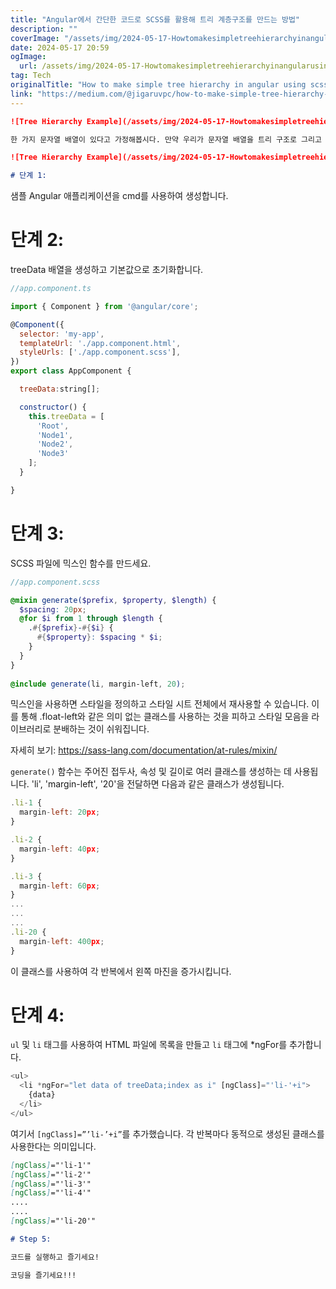 ```yaml
---
title: "Angular에서 간단한 코드로 SCSS를 활용해 트리 계층구조를 만드는 방법"
description: ""
coverImage: "/assets/img/2024-05-17-Howtomakesimpletreehierarchyinangularusingscsswithsimplecoding_0.png"
date: 2024-05-17 20:59
ogImage: 
  url: /assets/img/2024-05-17-Howtomakesimpletreehierarchyinangularusingscsswithsimplecoding_0.png
tag: Tech
originalTitle: "How to make simple tree hierarchy in angular using scss with simple coding"
link: "https://medium.com/@jigaruvpc/how-to-make-simple-tree-hierarchy-in-angular-using-scss-with-simple-coding-3a767151d3eb"
---
```



```markdown
![Tree Hierarchy Example](/assets/img/2024-05-17-Howtomakesimpletreehierarchyinangularusingscsswithsimplecoding_0.png)

한 가지 문자열 배열이 있다고 가정해봅시다. 만약 우리가 문자열 배열을 트리 구조로 그리고 싶다면, 어떻게 할 수 있을까요? 함께 살펴보겠습니다.

![Tree Hierarchy Example](/assets/img/2024-05-17-Howtomakesimpletreehierarchyinangularusingscsswithsimplecoding_1.png)

# 단계 1:
```

<div class="content-ad"></div>

샘플 Angular 애플리케이션을 cmd를 사용하여 생성합니다.

# 단계 2:

treeData 배열을 생성하고 기본값으로 초기화합니다.

```js
//app.component.ts

import { Component } from '@angular/core';

@Component({
  selector: 'my-app',
  templateUrl: './app.component.html',
  styleUrls: ['./app.component.scss'],
})
export class AppComponent {

  treeData:string[];

  constructor() {
    this.treeData = [
      'Root',
      'Node1',
      'Node2',
      'Node3'
    ];
  }

}
```

<div class="content-ad"></div>

# 단계 3:

SCSS 파일에 믹스인 함수를 만드세요.

```scss
//app.component.scss

@mixin generate($prefix, $property, $length) {
  $spacing: 20px;
  @for $i from 1 through $length {
    .#{$prefix}-#{$i} {
      #{$property}: $spacing * $i;
    }
  }
}
 
@include generate(li, margin-left, 20);
```

믹스인을 사용하면 스타일을 정의하고 스타일 시트 전체에서 재사용할 수 있습니다. 이를 통해 .float-left와 같은 의미 없는 클래스를 사용하는 것을 피하고 스타일 모음을 라이브러리로 분배하는 것이 쉬워집니다.

<div class="content-ad"></div>

자세히 보기: https://sass-lang.com/documentation/at-rules/mixin/

`generate()` 함수는 주어진 접두사, 속성 및 길이로 여러 클래스를 생성하는 데 사용됩니다. 'li', 'margin-left', '20'을 전달하면 다음과 같은 클래스가 생성됩니다.

```js
.li-1 {
  margin-left: 20px;
}

.li-2 {
  margin-left: 40px;
}

.li-3 {
  margin-left: 60px;
}
...
...
...
.li-20 {
  margin-left: 400px;
}
```

이 클래스를 사용하여 각 반복에서 왼쪽 마진을 증가시킵니다.

<div class="content-ad"></div>

# 단계 4:

`ul` 및 `li` 태그를 사용하여 HTML 파일에 목록을 만들고 `li` 태그에 *ngFor를 추가합니다.

```js
<ul>
  <li *ngFor="let data of treeData;index as i" [ngClass]="'li-'+i">
    {data}
  </li>
</ul>
```

여기서 `[ngClass]=”’li-’+i”`를 추가했습니다. 각 반복마다 동적으로 생성된 클래스를 사용한다는 의미입니다.

<div class="content-ad"></div>

```markdown
[ngClass]="'li-1'"
[ngClass]="'li-2'"
[ngClass]="'li-3'"
[ngClass]="'li-4'"
....
....
[ngClass]="'li-20'"

# Step 5:

코드를 실행하고 즐기세요!

코딩을 즐기세요!!!
```